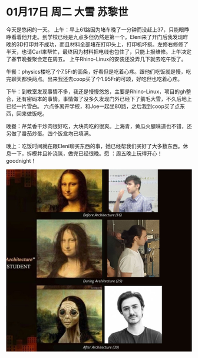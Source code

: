 # 01月17日 周二 大雪 苏黎世

今天是悠闲的一天。
上午：早上61路因为堵车晚了一分钟而没赶上37，只能眼睁睁看着他开走。到学校已经是九点多但仍然是第一个。Eleni来了开门后我发现昨晚的3D打印并不成功，而且材料全部堵在打印头上，打印机坏损。左修右修修了半天，也请Carl来帮忙，最终因为材料把电线也包住了，只能上报维修。上午决定了春节晚餐聚会定在周五。
上午Rhino-Linux的安装还没弄几下就去吃午饭了。

午餐：physics楼吃了个7.5Fr的面条，好看但是吃着心疼。跟他们吃饭就是慢，吃完聊天都快两点。出来我还去coop买了个1.95Fr的可颂，好吃但也吃着心疼。

下午：到教室发现事情不多，我还是慢慢悠悠，主要是Rhino-Linux，项目的gh整合，还有密码本的事情。事情做了没多久发现门外已经下了鹅毛大雪，不久后地上已经一片雪白。
六点多离开学校，和Joe一起坐80路，之后我到coop买了点东西，回来做饭吃。

晚餐：芹菜香干炒肉很好吃，大块肉吃的很爽。上海青，黄瓜火腿味道也不错，还另做了番茄炒蛋。四个饭盒均已填满。

晚上：吃饭时间就在跟Eleni聊买东西的事，她已经帮我们买好了大多数东西。休息一下，拆模并且补浇筑，做完已经很晚。愿 ：周五晚上玩得开心！goodnight！


![image](images\\63c73aa16778f7d6d619de9e.jpg)




